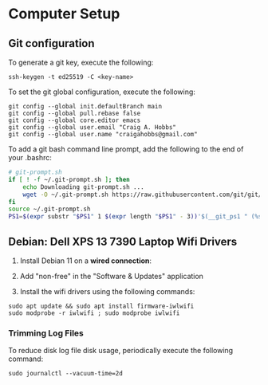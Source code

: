 # Computer Setup


## Git configuration

To generate a git key, execute the following:

~~~
ssh-keygen -t ed25519 -C <key-name>
~~~

To set the git global configuration, execute the following:

~~~
git config --global init.defaultBranch main
git config --global pull.rebase false
git config --global core.editor emacs
git config --global user.email "Craig A. Hobbs"
git config --global user.name "craigahobbs@gmail.com"
~~~

To add a git bash command line prompt, add the following to the end of your .bashrc:

~~~ sh
# git-prompt.sh
if [ ! -f ~/.git-prompt.sh ]; then
    echo Downloading git-prompt.sh ...
    wget -O ~/.git-prompt.sh https://raw.githubusercontent.com/git/git/master/contrib/completion/git-prompt.sh
fi
source ~/.git-prompt.sh
PS1=$(expr substr "$PS1" 1 $(expr length "$PS1" - 3))'$(__git_ps1 " (%s)")'${PS1: -3}
~~~


## Debian: Dell XPS 13 7390 Laptop Wifi Drivers

1. Install Debian 11 on a **wired connection**:

2. Add "non-free" in the "Software & Updates" application

3. Install the wifi drivers using the following commands:

~~~
sudo apt update && sudo apt install firmware-iwlwifi
sudo modprobe -r iwlwifi ; sudo modprobe iwlwifi
~~~


### Trimming Log Files

To reduce disk log file disk usage, periodically execute the following command:

~~~
sudo journalctl --vacuum-time=2d
~~~
